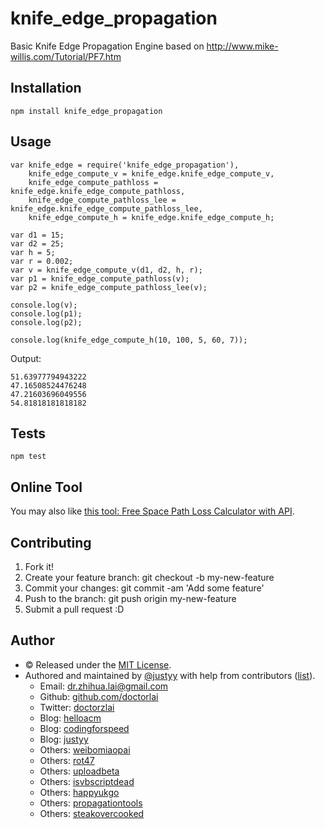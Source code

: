 # knife_edge_propagation
Basic Knife Edge Propagation Engine based on http://www.mike-willis.com/Tutorial/PF7.htm

## Installation
```
npm install knife_edge_propagation
```

## Usage
```
var knife_edge = require('knife_edge_propagation'),
	knife_edge_compute_v = knife_edge.knife_edge_compute_v,
	knife_edge_compute_pathloss = knife_edge.knife_edge_compute_pathloss,
	knife_edge_compute_pathloss_lee = knife_edge.knife_edge_compute_pathloss_lee,	
	knife_edge_compute_h = knife_edge.knife_edge_compute_h;
	
var d1 = 15;
var d2 = 25;
var h = 5;
var r = 0.002;
var v = knife_edge_compute_v(d1, d2, h, r);
var p1 = knife_edge_compute_pathloss(v);
var p2 = knife_edge_compute_pathloss_lee(v);

console.log(v);
console.log(p1);
console.log(p2);

console.log(knife_edge_compute_h(10, 100, 5, 60, 7));
```

Output:
```
51.63977794943222
47.16508524476248
47.21603696049556
54.81818181818182
```

## Tests
```
npm test
```

## Online Tool
You may also like [this tool: Free Space Path Loss Calculator with API](https://propagationtools.com/wireless/free-space-path-loss-calculator-with-api/).

## Contributing
1. Fork it!
2. Create your feature branch: git checkout -b my-new-feature
3. Commit your changes: git commit -am 'Add some feature'
4. Push to the branch: git push origin my-new-feature
5. Submit a pull request :D

## Author
* © Released under the [MIT License](http://spdx.org/licenses/MIT.html).
* Authored and maintained by [@justyy](https://steemit.com/@justyy) with help from contributors ([list](https://www.npmjs.com/package/wireless_pathloss/access)).
    * Email: dr.zhihua.lai@gmail.com
    * Github: [github.com/doctorlai](https://github.com/doctorlai)
    * Twitter: [doctorzlai](https://twitter.com/doctorzlai)
    * Blog: [helloacm](https://helloacm.com)
    * Blog: [codingforspeed](https://codingforspeed.com)
    * Blog: [justyy](https://justyy.com)
    * Others: [weibomiaopai](https://weibomiaopai.com)
    * Others: [rot47](https://rot47.net)
    * Others: [uploadbeta](https://uploadbeta.com)
    * Others: [isvbscriptdead](https://isvbscriptdead.com)
    * Others: [happyukgo](https://happyukgo.com)
    * Others: [propagationtools](https://propagationtools.com)
    * Others: [steakovercooked](https://steakovercooked.com)
    